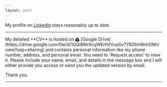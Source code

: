 ```yaml
---
layout: post
---
```


My profile on [LinkedIn](https://www.linkedin.com/in/debanik09/) stays reasonably up to date.

<hr>
<p>My detailed **CV** is hosted on <img src="/google-drive.svg" width="14" height="14" style="vertical-align:middle"> [Google Drive] (https://drive.google.com/file/d/1QQIBNrXcqWErhVVuaSv7YBZbhI8nhDNh/view?usp=sharing) and contains personal information like my phone number, address, and personal email. You need to 'Request access' to view it. Please include your name, email, and details in the message box and I will either provide you access or send you the updated version by email.</p>

Thank you.
         
<hr>
